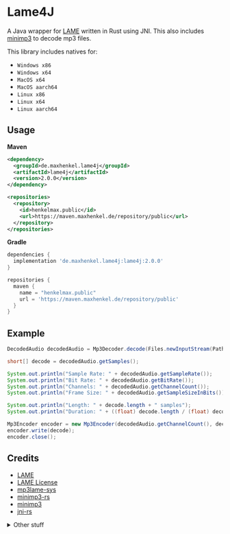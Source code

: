 # Lame4J

A Java wrapper for [LAME](https://lame.sourceforge.io/index.php) written in Rust using JNI.
This also includes [minimp3](https://github.com/lieff/minimp3) to decode mp3 files.

This library includes natives for:

- `Windows x86`
- `Windows x64`
- `MacOS x64`
- `MacOS aarch64`
- `Linux x86`
- `Linux x64`
- `Linux aarch64`

## Usage

**Maven**

``` xml
<dependency>
  <groupId>de.maxhenkel.lame4j</groupId>
  <artifactId>lame4j</artifactId>
  <version>2.0.0</version>
</dependency>

<repositories>
  <repository>
    <id>henkelmax.public</id>
    <url>https://maven.maxhenkel.de/repository/public</url>
  </repository>
</repositories>
```

**Gradle**

``` groovy
dependencies {
  implementation 'de.maxhenkel.lame4j:lame4j:2.0.0'
}

repositories {
  maven {
    name = "henkelmax.public"
    url = 'https://maven.maxhenkel.de/repository/public'
  }
}
```

## Example

``` java
DecodedAudio decodedAudio = Mp3Decoder.decode(Files.newInputStream(Paths.get("myfile.mp3")));

short[] decode = decodedAudio.getSamples();

System.out.println("Sample Rate: " + decodedAudio.getSampleRate());
System.out.println("Bit Rate: " + decodedAudio.getBitRate());
System.out.println("Channels: " + decodedAudio.getChannelCount());
System.out.println("Frame Size: " + decodedAudio.getSampleSizeInBits());

System.out.println("Length: " + decode.length + " samples");
System.out.println("Duration: " + ((float) decode.length / (float) decodedAudio.getSampleRate()) + " seconds");

Mp3Encoder encoder = new Mp3Encoder(decodedAudio.getChannelCount(), decodedAudio.getSampleRate(), decodedAudio.getBitRate(), 5, Files.newOutputStream(Paths.get(args[1])));
encoder.write(decode);
encoder.close();
```


## Credits

- [LAME](https://lame.sourceforge.io/)
- [LAME License](https://sourceforge.net/p/lame/svn/HEAD/tree/tags/RELEASE__3_100/lame/COPYING)
- [mp3lame-sys](https://github.com/DoumanAsh/mp3lame-sys)
- [minimp3-rs](https://github.com/germangb/minimp3-rs)
- [minimp3](https://github.com/lieff/minimp3)
- [jni-rs](https://github.com/jni-rs/jni-rs)

<details>
  <summary>Other stuff</summary>

- [API](https://sourceforge.net/p/lame/svn/HEAD/tree/tags/RELEASE__3_100/lame/API)
- [Headers](https://sourceforge.net/p/lame/svn/HEAD/tree/tags/RELEASE__3_100/lame/include/lame.h)
- [Docs.rs](https://docs.rs/lame-sys/0.1.2/lame_sys/)

</details>